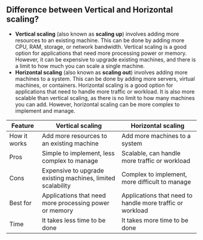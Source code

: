 ## Difference between Vertical and Horizontal scaling?



* **Vertical scaling** (also known as **scaling up**) involves adding more resources to an existing machine. This can be done by adding more CPU, RAM, storage, or network bandwidth. Vertical scaling is a good option for applications that need more processing power or memory. However, it can be expensive to upgrade existing machines, and there is a limit to how much you can scale a single machine.
* **Horizontal scaling** (also known as **scaling out**) involves adding more machines to a system. This can be done by adding more servers, virtual machines, or containers. Horizontal scaling is a good option for applications that need to handle more traffic or workload. It is also more scalable than vertical scaling, as there is no limit to how many machines you can add. However, horizontal scaling can be more complex to implement and manage.



| Feature | Vertical scaling | Horizontal scaling |
|---|---|---|
| How it works | Add more resources to an existing machine | Add more machines to a system |
| Pros | Simple to implement, less complex to manage | Scalable, can handle more traffic or workload |
| Cons | Expensive to upgrade existing machines, limited scalability | Complex to implement, more difficult to manage |
| Best for | Applications that need more processing power or memory | Applications that need to handle more traffic or workload |
| Time | It takes less time to be done  |It takes more time to be done|
